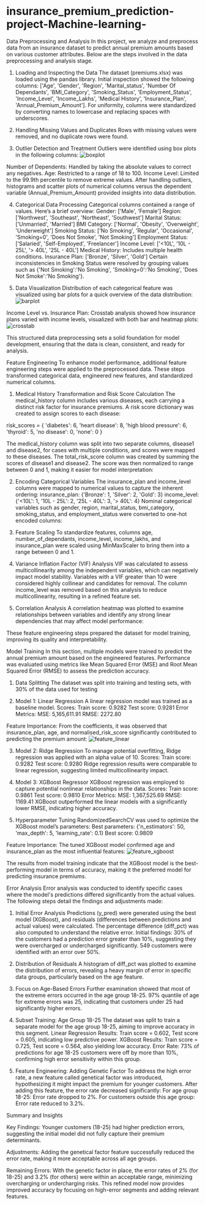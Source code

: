 # insurance_premium_prediction-project-Machine-learning-

Data Preprocessing and Analysis
In this project, we analyze and preprocess data from an insurance dataset to predict annual premium amounts based on various customer attributes. Below are the steps involved in the data preprocessing and analysis stage.

1. Loading and Inspecting the Data
The dataset (premiums.xlsx) was loaded using the pandas library.
Initial inspection showed the following columns: ['Age', 'Gender', 'Region', 'Marital_status', 'Number Of Dependants', 'BMI_Category', 'Smoking_Status', 'Employment_Status', 'Income_Level', 'Income_Lakhs', 'Medical History', 'Insurance_Plan', 'Annual_Premium_Amount'].
For uniformity, columns were standardized by converting names to lowercase and replacing spaces with underscores.

2. Handling Missing Values and Duplicates
Rows with missing values were removed, and no duplicate rows were found.

3. Outlier Detection and Treatment
Outliers were identified using box plots in the following columns:
![boxplot](https://github.com/user-attachments/assets/d8402e2d-2335-40ef-9a9c-4a9f2d02b9c9)

Number of Dependents: Handled by taking the absolute values to correct any negatives.
Age: Restricted to a range of 18 to 100.
Income Level: Limited to the 99.9th percentile to remove extreme values.
After handling outliers, histograms and scatter plots of numerical columns versus the dependent variable (Annual_Premium_Amount) provided insights into data distribution.

4. Categorical Data Processing
Categorical columns contained a range of values. Here’s a brief overview:
Gender: ['Male', 'Female']
Region: ['Northwest', 'Southeast', 'Northeast', 'Southwest']
Marital Status: ['Unmarried', 'Married']
BMI Category: ['Normal', 'Obesity', 'Overweight', 'Underweight']
Smoking Status: ['No Smoking', 'Regular', 'Occasional', 'Smoking=0', 'Does Not Smoke', 'Not Smoking']
Employment Status: ['Salaried', 'Self-Employed', 'Freelancer']
Income Level: ['<10L', '10L - 25L', '> 40L', '25L - 40L']
Medical History: Includes multiple health conditions.
Insurance Plan: ['Bronze', 'Silver', 'Gold']
Certain inconsistencies in Smoking Status were resolved by grouping values such as {'Not Smoking':'No Smoking', 'Smoking=0':'No Smoking', 'Does Not Smoke':'No Smoking'}.

5. Data Visualization
Distribution of each categorical feature was visualized using bar plots for a quick overview of the data distribution:
![barplot](https://github.com/user-attachments/assets/e422f8a7-a05a-4ddd-bb96-77bde63ec302)

Income Level vs. Insurance Plan: Crosstab analysis showed how insurance plans varied with income levels, visualized with both bar and heatmap plots:
![crosstab](https://github.com/user-attachments/assets/2233fec6-ffad-402c-a55b-4db86d4905ca)

This structured data preprocessing sets a solid foundation for model development, ensuring that the data is clean, consistent, and ready for analysis.

Feature Engineering
To enhance model performance, additional feature engineering steps were applied to the preprocessed data. These steps transformed categorical data, engineered new features, and standardized numerical columns.

1. Medical History Transformation and Risk Score Calculation
The medical_history column includes various diseases, each carrying a distinct risk factor for insurance premiums.
A risk score dictionary was created to assign scores to each disease:

risk_scores = {
    'diabetes': 6,
    'heart disease': 8,
    'high blood pressure': 6,
    'thyroid': 5,
    'no disease': 0,
    'none': 0
}

The medical_history column was split into two separate columns, disease1 and disease2, for cases with multiple conditions, and scores were mapped to these diseases.
The total_risk_score column was created by summing the scores of disease1 and disease2.
The score was then normalized to range between 0 and 1, making it easier for model interpretation:

2. Encoding Categorical Variables
The insurance_plan and income_level columns were mapped to numerical values to capture the inherent ordering:
insurance_plan: {'Bronze': 1, 'Silver': 2, 'Gold': 3}
income_level: {'<10L': 1, '10L - 25L': 2, '25L - 40L': 3, '> 40L': 4}
Nominal categorical variables such as gender, region, marital_status, bmi_category, smoking_status, and employment_status were converted to one-hot encoded columns:

3. Feature Scaling
To standardize features, columns age, number_of_dependants, income_level, income_lakhs, and insurance_plan were scaled using MinMaxScaler to bring them into a range between 0 and 1.

5. Variance Inflation Factor (VIF) Analysis
VIF was calculated to assess multicollinearity among the independent variables, which can negatively impact model stability. Variables with a VIF greater than 10 were considered highly collinear and candidates for removal.
The column income_level was removed based on this analysis to reduce multicollinearity, resulting in a refined feature set.

7. Correlation Analysis
A correlation heatmap was plotted to examine relationships between variables and identify any strong linear dependencies that may affect model performance:

These feature engineering steps prepared the dataset for model training, improving its quality and interpretability.

Model Training
In this section, multiple models were trained to predict the annual premium amount based on the engineered features. Performance was evaluated using metrics like Mean Squared Error (MSE) and Root Mean Squared Error (RMSE) to assess the prediction accuracy.

1. Data Splitting
The dataset was split into training and testing sets, with 30% of the data used for testing

2. Model 1: Linear Regression
A linear regression model was trained as a baseline model.
Scores:
Train score: 0.9282
Test score: 0.9281
Error Metrics:
MSE: 5,165,611.91
RMSE: 2272.80

Feature Importance: From the coefficients, it was observed that insurance_plan, age, and normalised_risk_score significantly contributed to predicting the premium amount:
![feature_linear](https://github.com/user-attachments/assets/23d6490a-5723-4348-aa31-473a155c3b73)

3. Model 2: Ridge Regression
To manage potential overfitting, Ridge regression was applied with an alpha value of 10.
Scores:
Train score: 0.9282
Test score: 0.9280
Ridge regression results were comparable to linear regression, suggesting limited multicollinearity impact.

4. Model 3: XGBoost Regressor
XGBoost regression was employed to capture potential nonlinear relationships in the data.
Scores:
Train score: 0.9861
Test score: 0.9810
Error Metrics:
MSE: 1,367,525.69
RMSE: 1169.41
XGBoost outperformed the linear models with a significantly lower RMSE, indicating higher accuracy.

5. Hyperparameter Tuning
RandomizedSearchCV was used to optimize the XGBoost model’s parameters:
Best parameters: {'n_estimators': 50, 'max_depth': 5, 'learning_rate': 0.1}
Best score: 0.9809

Feature Importance: The tuned XGBoost model confirmed age and insurance_plan as the most influential features:
![feature_xgboost](https://github.com/user-attachments/assets/1978d6bb-d2a0-4cc3-b78c-6565bdee6fc8)

The results from model training indicate that the XGBoost model is the best-performing model in terms of accuracy, making it the preferred model for predicting insurance premiums.

Error Analysis
Error analysis was conducted to identify specific cases where the model's predictions differed significantly from the actual values. The following steps detail the findings and adjustments made:

1. Initial Error Analysis
Predictions (y_pred) were generated using the best model (XGBoost), and residuals (differences between predictions and actual values) were calculated.
The percentage difference (diff_pct) was also computed to understand the relative error.
Initial findings:
30% of the customers had a prediction error greater than 10%, suggesting they were overcharged or undercharged significantly.
549 customers were identified with an error over 50%.
   
2. Distribution of Residuals
A histogram of diff_pct was plotted to examine the distribution of errors, revealing a heavy margin of error in specific data groups, particularly based on the age feature.

3. Focus on Age-Based Errors
Further examination showed that most of the extreme errors occurred in the age group 18-25.
97% quantile of age for extreme errors was 25, indicating that customers under 25 had significantly higher errors.

4. Subset Training: Age Group 18-25
The dataset was split to train a separate model for the age group 18-25, aiming to improve accuracy in this segment.
Linear Regression Results: Train score = 0.602, Test score = 0.605, indicating low predictive power.
XGBoost Results: Train score = 0.725, Test score = 0.564, also yielding low accuracy.
Error Rate: 73% of predictions for age 18-25 customers were off by more than 10%, confirming high error sensitivity within this group.

5. Feature Engineering: Adding Genetic Factor
To address the high error rate, a new feature called genetical factor was introduced, hypothesizing it might impact the premium for younger customers.
After adding this feature, the error rate decreased significantly:
For age group 18-25: Error rate dropped to 2%.
For customers outside this age group: Error rate reduced to 3.2%.

Summary and Insights

Key Findings: Younger customers (18-25) had higher prediction errors, suggesting the initial model did not fully capture their premium determinants.

Adjustments: Adding the genetical factor feature successfully reduced the error rate, making it more acceptable across all age groups.

Remaining Errors: With the genetic factor in place, the error rates of 2% (for 18-25) and 3.2% (for others) were within an acceptable range, minimizing overcharging or undercharging risks.
This refined model now provides improved accuracy by focusing on high-error segments and adding relevant features.


